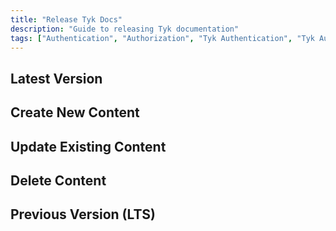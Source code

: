 ```yaml
---
title: "Release Tyk Docs"
description: "Guide to releasing Tyk documentation"
tags: ["Authentication", "Authorization", "Tyk Authentication", "Tyk Authorization", "Secure APIs", "client"]
---
```


## Latest Version

## Create New Content

## Update Existing Content

## Delete Content

## Previous Version (LTS)
